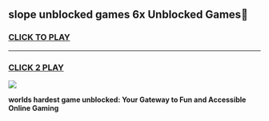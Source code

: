 
## slope unblocked games 6x Unblocked Games👋
<h3>
<a href="https://premium.freeplayer.one?title=slope_unblocked_games_6x&ref=16F">CLICK TO PLAY</a></h3>
<hr>

<h3>
<a href="https://premium.freeplayer.one?title=slope_unblocked_games_6x&ref=16F">CLICK 2 PLAY</a>
  
</h3>

<a href="https://premium.freeplayer.one?title=slope_unblocked_games_6x&ref=16F/"><img src="https://clearcache.store/games.png"></a>


**worlds hardest game unblocked: Your Gateway to Fun and Accessible Online Gaming**
